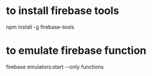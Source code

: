 # to install firebase tools
npm install -g firebase-tools

# to emulate firebase function
firebase emulators:start --only functions
